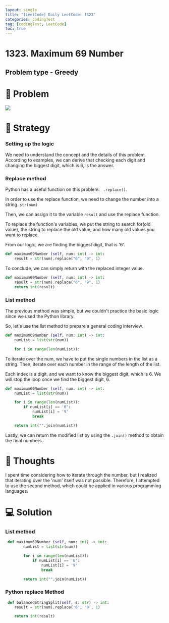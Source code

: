 ```yaml
---
layout: single
title: "[LeetCode] Daily LeetCode: 1323"
categories: codingTest
tag: [codingTest, LeetCode]
toc: true
---
```


# 1323. Maximum 69 Number

## Problem type - Greedy

# 🧩 Problem

![](https://velog.velcdn.com/images/devbang/post/0b3c637a-614e-4835-8ab5-3fb8eb70b9c8/image.png)

# 🎯 Strategy

### Setting up the logic

We need to understand the concept and the details of this problem. According to examples, we can derive that checking each digit and changing the biggest digit, which is 6, is the answer.

### Replace method

Python has a useful function on this problem: ` .replace()`.

In order to use the replace function, we need to change the number into a string. `str(num)`

Then, we can assign it to the variable `result` and use the replace function.

To replace the function's variables, we put the string to search for(old value), the string to replace the old value, and how many old values you want to replace.

From our logic, we are finding the biggest digit, that is '6'.

```python
def maximum69Number (self, num: int) -> int:
	result = str(num).replace("6", "9", 1)
```

To conclude, we can simply return with the replaced integer value.

```python
def maximum69Number (self, num: int) -> int:
 	result = str(num).replace("6", "9", 1)
    return int(result)
```

### List method

The previous method was simple, but we couldn't practice the basic logic since we used the Python library.

So, let's use the list method to prepare a general coding interview.

```python
def maximum69Number (self, num: int) -> int:
	numList = list(str(num))

    for i in range(len(numList)):
```

To iterate over the num, we have to put the single numbers in the list as a string. Then, iterate over each number in the range of the length of the list.

Each index is a digit, and we want to know the biggest digit, which is 6. We will stop the loop once we find the biggest digit, 6.

```python
def maximum69Number (self, num: int) -> int:
	numList = list(str(num))

    for i in range(len(numList)):
    	if numList[i] == '6':
        	numList[i] = '9'
            break

	return int("".join(numList))
```

Lastly, we can return the modified list by using the `.join()` method to obtain the final numbers.

# 📌 Thoughts

I spent time considering how to iterate through the number, but I realized that iterating over the 'num' itself was not possible. Therefore, I attempted to use the second method, which could be applied in various programming languages.

# 💻 Solution

### List method

```python
 def maximum69Number (self, num: int) -> int:
        numList = list(str(num))

        for i in range(len(numList)):
        	if numList[i] == '6':
            	numList[i] = '9'
                break

        return int("".join(numList))
```

### Python replace Method

```python
 def balancedStringSplit(self, s: str) -> int:
 	result = str(num).replace('6', '9', 1)

    return int(result)
```
